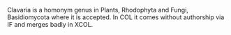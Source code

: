 Clavaria is a homonym genus in Plants, Rhodophyta and Fungi, Basidiomycota where it is accepted. 
In COL it comes without authorship via IF and merges badly in XCOL.

